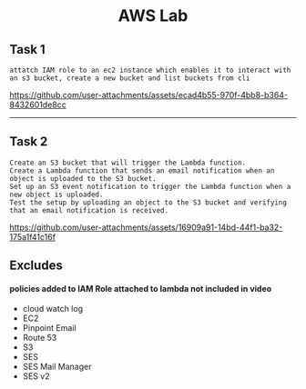<h1 align="center">AWS Lab</h1>

## Task 1 
```attatch IAM role to an ec2 instance which enables it to interact with an s3 bucket, create a new bucket and list buckets from cli```

https://github.com/user-attachments/assets/ecad4b55-970f-4bb8-b364-8432601de8cc

----

## Task 2

```Create a Lambda Function to Send an Email on S3 Object Upload
Create an S3 bucket that will trigger the Lambda function.
Create a Lambda function that sends an email notification when an object is uploaded to the S3 bucket.
Set up an S3 event notification to trigger the Lambda function when a new object is uploaded.
Test the setup by uploading an object to the S3 bucket and verifying that an email notification is received.

```


https://github.com/user-attachments/assets/16909a91-14bd-44f1-ba32-175a1f41c16f

## Excludes 
#### policies added to IAM Role attached to lambda not included in video 
- cloud watch log
- EC2
- Pinpoint Email
- Route 53
- S3
- SES
- SES Mail Manager
- SES v2
